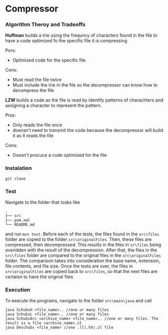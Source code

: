 # Compressor
### Algorithm Theroy and Tradeoffs
**Huffman** builds a trie using the frequncy of characters found in the file to have a code optimized fo the specific file it is compressing

Pors:
- Optimized code for the specific file

Cons:
- Must read the file twice
- Must include the trie in the file so the decompressor can know how to decompress the file

**LZW** builds a code as the file is read by identify patterns of charachters and assigning a character to represent the pattern.

Pros:
- Only reads the file once
- doensn't need to transmit the code because the decompressor will build it as it reads the file

Cons:
- Doesn't procuce a code optimized for the file


### Instalation
`git clone`

### Test
Navigate to the folder that looks like
```
.
├──	src
├── pom.xml
└── README.md
```
and run `mvn test`. 
Before each of the tests, the files found in the `src\files` folder are copied to the folder `src\originalFiles`. Then, these files are compressed, then decompressed. This results in the files in `sr\files` being overidden with the result of the decompression. After that, the files in the `src\files` folder are compared to the original files in the  `src\originalFiles` folder. The comparison takes into consideration the base name, extension, file contents, and file size. Once the tests are over, the files in `src\originalFiles` are copied back to `src\files`, so that the next files are certaion to have the original files

### Execution
To execute the programs, navigate to the folder `src\main\java` and call
```
java SchubsH <file_name>.. //one or many files
java SchubsL <file_name>.. //one or many files
java SchubsArc <archive_name> <file_name>.. //one or many files. The result is a file <archive_name>.zl
java Deschubs <file_name> //one .ll|.hh|.zl file
```
